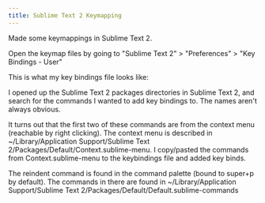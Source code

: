 ```yaml
---
title: Sublime Text 2 Keymapping
---
```

Made some keymappings in Sublime Text 2.

Open the keymap files by going to "Sublime Text 2" > "Preferences" > "Key Bindings - User"

This is what my key bindings file looks like:

<script src="https://gist.github.com/3658683.js?file=Default (OSX).sublime-keymap"> </script>
    
I opened up the Sublime Text 2 packages directories in Sublime Text 2, and search for the commands I wanted to add key bindings to. The names aren't always obvious. 

It turns out that the first two of these commands are from the context menu (reachable by right clicking). The context menu is described in ~/Library/Application Support/Sublime Text 2/Packages/Default/Context.sublime-menu. I copy/pasted the commands from Context.sublime-menu to the keybindings file and added key binds.

The reindent command is found in the command palette (bound to super+p by default). The commands in there are found in ~/Library/Application Support/Sublime Text 2/Packages/Default/Default.sublime-commands
